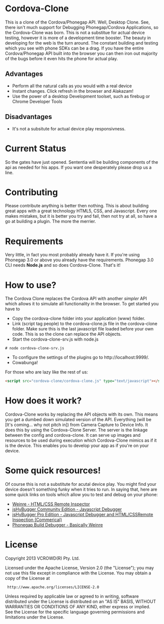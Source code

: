 Cordova-Clone
=============

This is a clone of the Cordova/Phonegap API. Well, Desktop Clone. See, there isn't much support for Debugging Phonegap/Cordova Applications, so the Cordova-Clone was born. This is not a substitue for actual device testing, however it is more of a development time booster. The beauty in developing for the web is the turn around. The constant building and testing which you see with phone SDKs can be a drag. If you have the entire Cordova/Phonegap API built into the browser you can then iron out majority of the bugs before it even hits the phone for actual play. 

## Advantages
* Perform all the natural calls as you would with a real device
* Instant changes. Click refresh in the browser and Alakazam! 
* Use the power of a desktop Development toolset, such as firebug or Chrome Developer Tools

## Disadvantages
* It's not a subsitute for actual device play responsivness.

Current Status
==============

So the gates have just opened. Sententia will be building components of the api as needed for his apps. If you want one desperately please drop us a line. 

Contributing
=============

Please contribute anything is better then nothing. This is about building great apps with a great technology HTML5, CSS, and Javascript. Every one makes mistakes, but it is better you try and fail, then not try at all, so have a go at building a plugin. The more the merrier.


Requirements
============

Very little, in fact you most probably already have it. If you're using Phonegap 3.0 or above you already have the requirements. Phonegap 3.0 CLI needs **Node.js** and so does Cordova-Clone. That's it!


How to use?
============

The Cordova Clone replaces the Cordova API with another *simpler* API which allows it to simulate all functionality in the browser. To get started you have to
* Copy the cordova-clone folder into your application (www) folder. 
* Link (script tag people) to the cordova-clone.js file in the cordova-clone folder. Make sure this is the last javascript file loaded before your own code. This is so the clone can replace the API objects.
* Start the cordova-clone-srv.js with node.js
````
# node cordova-clone-srv.js
````
* To configure the settings of the plugins go to http://localhost:9999/.
* Cowabunga!

For those who are lazy like the rest of us:

```html
<script src="cordova-clone/cordova-clone.js" type="text/javascript"></script>
```

How does it work?
=================

Cordova-Clone works by replacing the API objects with its own. This means you get a dumbed down simulated version of the API. Everything (will be [It's coming... why not pitch in]) from Camera Capture to Device Info. It does this by using the Cordova-Clone Server. The server is the linkage between the config and cordova-clone. It can serve up images and resources to be used during execution which Cordova-Clone mimics as if it is the device. This enables you to develop your app as if you're on your device. 

Some quick resources!
======================

Of course this is not a substitute for acutal device play. You might find your device doesn't something funky when it tries to run. In saying that, here are some quick links on tools which allow you to test and debug on your phone:

* [Weinre - HTML/CSS Remote Inspector](http://people.apache.org/~pmuellr/weinre/docs/latest/)
* [jsHyBugger Community Edition - Javascript Debugger](http://www.jshybugger.org/)
* [jsHyBugger Pro Edition - Javascript Debugger and HTML/CSSRemote Inspection (Commerical)](https://www.jshybugger.com/#/)
* [Phonegap Build Debugger - Basically Weinre](http://phonegap.com) 

License
========

 Copyright 2013 VCROWD(R) Pty. Ltd.

   Licensed under the Apache License, Version 2.0 (the "License");
   you may not use this file except in compliance with the License.
   You may obtain a copy of the License at

     http://www.apache.org/licenses/LICENSE-2.0

   Unless required by applicable law or agreed to in writing, software
   distributed under the License is distributed on an "AS IS" BASIS,
   WITHOUT WARRANTIES OR CONDITIONS OF ANY KIND, either express or implied.
   See the License for the specific language governing permissions and
   limitations under the License.
